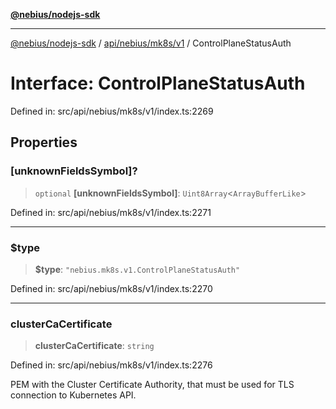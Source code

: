 [**@nebius/nodejs-sdk**](../../../../../README.md)

---

[@nebius/nodejs-sdk](../../../../../README.md) / [api/nebius/mk8s/v1](../README.md) / ControlPlaneStatusAuth

# Interface: ControlPlaneStatusAuth

Defined in: src/api/nebius/mk8s/v1/index.ts:2269

## Properties

### \[unknownFieldsSymbol\]?

> `optional` **\[unknownFieldsSymbol\]**: `Uint8Array`\<`ArrayBufferLike`\>

Defined in: src/api/nebius/mk8s/v1/index.ts:2271

---

### $type

> **$type**: `"nebius.mk8s.v1.ControlPlaneStatusAuth"`

Defined in: src/api/nebius/mk8s/v1/index.ts:2270

---

### clusterCaCertificate

> **clusterCaCertificate**: `string`

Defined in: src/api/nebius/mk8s/v1/index.ts:2276

PEM with the Cluster Certificate Authority, that must be used for TLS connection to Kubernetes API.
